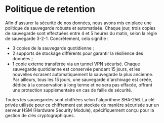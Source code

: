 # Politique de retention

Afin d'assurer la sécurité de nos données, nous avons mis en place une politique de sauvegarde robuste et automatisée. Chaque jour, trois copies de sauvegarde sont effectuées entre 4 et 5 heures du matin, selon la règle de sauvegarde 3-2-1. Concrètement, cela signifie :

- 3 copies de la sauvegarde quotidienne ;
- 2 supports de stockage différents pour garantir la résilience des données ;
- 1 copie externe transférée via un tunnel VPN sécurisé.
Chaque sauvegarde quotidienne est conservée pendant 15 jours, et les nouvelles écrasent automatiquement la sauvegarde la plus ancienne. Par ailleurs, tous les 15 jours, une sauvegarde d'archivage est créée, dédiée à la conservation à long terme et ne sera pas effacée, offrant une protection supplémentaire en cas de faille de sécurité.<br>

Toutes les sauvegardes sont chiffrées selon l'algorithme SHA-256. La clé privée utilisée pour ce chiffrement est stockée de manière sécurisée sur un serveur HSM (Hardware Security Module), spécifiquement conçu pour la gestion de clés cryptographiques.

